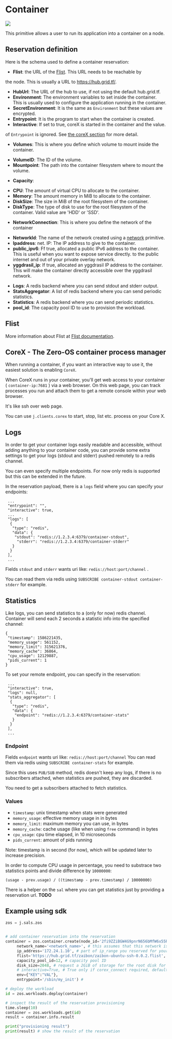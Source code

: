 # Container

![](./img/containers_real.png)

This primitive allows a user to run its application into a container on a node.

## Reservation definition

Here is the schema used to define a container reservation:

* **Flist**: the URL of the [Flist](#Flist). This URL needs to be reachable by

the node. This is usually a URL to https://hub.grid.tf/.

* **HubUrl**: The URL of the hub to use, if not using the default hub.grid.tf.
* **Environment**: The environment variables to set inside the container. This is usually used to configure the application running in the container.
* **SecretEnvironment**: It is the same as `Environment` but these values are encrypted.
* **Entrypoint**: It is the program to start when the container is created.
* **Interactive**: If set to true, coreX is started in the container and the value.

of `Entrypoint` is ignored. See [the coreX section](corex---the-0-os-container-process-manager)
for more detail.

* **Volumes**: This is where you define which volume to mount inside the container.

 - **VolumeID**: The ID of the volume.
 - **Mountpoint**: The path into the container filesystem where to mount the volume.

* **Capacity**:

 - **CPU**: The amount of virtual CPU to allocate to the container.
 - **Memory**: The amount memory in MiB to allocate to the container.
 - **DiskSize**: The size in MiB of the root filesystem of the container.
 - **DiskType**: The type of disk to use for the root filesystem of the container.
 Valid value are 'HDD' or 'SSD'.

* **NetworkConnection**: This is where you define the network of the container

 - **NetworkId**: The name of the network created using a [network](network.md)
 primitive.
 - **Ipaddress**: net. IP: The IP address to give to the container.
 - **public_ipv6**: Ff true, allocated a public IPv6 address to the container. This is useful when you want to expose service directly.
 to the public internet and out of your private overlay network.
 - **yggdrasil_ip**: If true, allocated an yggdrasil IP address to the container. This will make the container directly accessible over the yggdrasil network.

* **Logs**: A redis backend where you can send stdout and stderr output.
* **StatsAggregator**: A list of redis backend where you can send periodic statistics.
* **Statistics**: A redis backend where you can send periodic statistics.
* **pool_id**: The capacity pool ID to use to provision the workload.

## Flist

More information about Flist at [Flist documentation](architecture_flist.md).

## CoreX - The Zero-OS container process manager

When running a container, if you want an interactive way to use it, the easiest solution is enabling `CoreX`.

When CoreX runs in your container, you'll get web access to your container ( `container-ip:7681` ) via a web browser.
On this web page, you can track processes you run and attach them to get a remote console within your web browser.

It's like ssh over web page.

You can use `j.clients.corex` to start, stop, list etc. process on your Core X.

## Logs

In order to get your container logs easily readable and accessible, without adding anything to your container code, you can
provide some extra settings to get your logs (stdout and stderr) pushed remotely to a redis channel.

You can even specify multiple endpoints. For now only redis is supported but this can be extended in the future.

In the reservation payload, there is a `logs` field where you can specify your endpoints:

``` 
 ...
 "entrypoint": "",
 "interactive": true,
 ...
 "logs": [
  {
   "type": "redis",
   "data": {
    "stdout": "redis://1.2.3.4:6379/container-stdout",
     "stderr": "redis://1.2.3.4:6379/container-stderr"
   }
  }
 ],
 ...
```

Fields `stdout` and `stderr` wants uri like: `redis://host:port/channel` .

You can read them via redis using `SUBSCRIBE container-stdout container-stderr` for example.

## Statistics

Like logs, you can send statistics to a (only for now) redis channel. Container will send each 2 seconds a statistic info into
the specified channel:

``` 
{
 "timestamp": 1586221435,
 "memory_usage": 561152,
 "memory_limit": 315621376,
 "memory_cache": 36864,
 "cpu_usage": 12129887,
 "pids_current": 1
}
```

To set your remote endpoint, you can specify in the reservation:

``` 
 ...
 "interactive": true,
 "logs": null,
 "stats_aggregator": [
  {
   "type": "redis",
   "data": {
    "endpoint": "redis://1.2.3.4:6379/container-stats"
   }
  }
 ],
 ...
```


### Endpoint

Fields `endpoint` wants uri like: `redis://host:port/channel`
You can read them via redis using `SUBSCRIBE container-stats` for example.

Since this uses `PUB/SUB` method, redis doesn't keep any logs, if there is no
subscribers attached, when statistics are pushed, they are discarded.

You need to get a subscribers attached to fetch statistics.

### Values

- `timestamp`: unix timestamp when stats were generated
- `memory_usage`: effective memory usage in in bytes
- `memory_limit`: maximum memory you can use, in bytes
- `memory_cache`: cache usage (like when using `free` command) in bytes
- `cpu_usage`: cpu time elapsed, in 10 microseconds
- `pids_current`: amount of pids running

Note: timestamp is in second (for now), which will be updated later to increase precision.

In order to compute CPU usage in percentage, you need to substrace two statistics points and
divide difference by `10000000`:
```
(usage - prev.usage) / ((timestamp - prev.timestamp) / 10000000)
```

There is a helper on the `sal` where you can get statistics just by providing a reservation url.
**TODO**

## Example using sdk

``` python
zos = j.sals.zos


# add container reservation into the reservation
container = zos.container.create(node_id='2fi9ZZiBGW4G9pnrN656bMfW6x55RSoHDeMrd9pgSA8T', # one of the node_id s that is part of the network
     network_name='<network_name>', # this assumes that this network is already provisioned on the node
     ip_address='172.24.1.10', # part of ip_range you reserved for your network xxx.xxx.1.10
     flist='https://hub.grid.tf/zaibon/zaibon-ubuntu-ssh-0.0.2.flist', # Flist of the container you want to install,
     capacity_pool_id=12, # capacity pool ID
     disk_size=2048, # request a 2GiB of storage for the root disk for the container
     # interactive=True, # True only if corex_connect required, default false
     env={"KEY":"VAL"},
     entrypoint='/sbin/my_init') #

# deploy the workload
id = zos.workloads.deploy(container)

# inspect the result of the reservation provisioning
time.sleep(10)
container = zos.workloads.get(id)
result = container.info.result

print("provisioning result")
print(result) # show the result of the reservation
```
